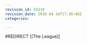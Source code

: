 ```yaml
---
revision_id: 43210
revision_date: 2016-04-14T17:38:46Z
categories:

---
```


#REDIRECT [[The League]]